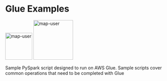 # Glue Examples

<img width="85" alt="map-user" src="https://img.shields.io/badge/views-587-green"> <img width="125" alt="map-user" src="https://img.shields.io/badge/unique visits-137-green">

Sample PySpark script designed to run on AWS Glue. Sample scripts cover common operations that need to be completed with Glue
